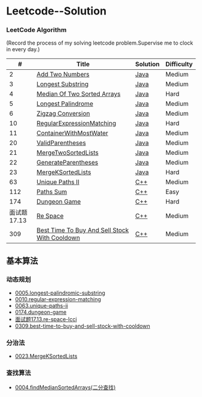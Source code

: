 Leetcode--Solution
========

### LeetCode Algorithm

(Record the process of my solving leetcode problem.Supervise me to clock in every day.)


| # | Title | Solution | Difficulty |
|---| ----- | -------- | ---------- |
|2|[Add Two Numbers](https://leetcode-cn.com/problems/add-two-numbers/) | [Java](./algorithms/addtwonumbers.md)|Medium|
|3|[Longest Substring](https://leetcode-cn.com/problems/longest-substring-without-repeating-characters/) | [Java](./algorithms/longestSubstring.md)|Medium|
|4|[Median Of Two Sorted Arrays](https://leetcode-cn.com/problems/median-of-two-sorted-arrays/) | [Java](./algorithms/findMedianSortedArrays.md)|Hard|
|5|[Longest Palindrome](https://leetcode-cn.com/problems/longest-palindromic-substring/) | [Java](./algorithms/longestPalindrome.md)|Medium|
|6|[Zigzag Conversion](https://leetcode-cn.com/problems/zigzag-conversion/) | [Java](./algorithms/zigzagConversion.md)|Medium|
|10|[RegularExpressionMatching](https://leetcode-cn.com/problems/regular-expression-matching/) | [Java](./algorithms/RegularExpressionMatching.md)|Hard|
|11|[ContainerWithMostWater](https://leetcode-cn.com/problems/container-with-most-water/submissions/) | [Java](./algorithms/ContainerWithMostWater.md)|Medium|
|20|[ValidParentheses](https://leetcode-cn.com/problems/valid-parentheses/) | [Java](./algorithms/validparentheses.md)|Medium|
|21|[MergeTwoSortedLists](https://leetcode-cn.com/problems/merge-two-sorted-lists/submissions/) | [Java](./algorithms/mergetwosortedlists.md)|Medium|
|22|[GenerateParentheses](https://leetcode-cn.com/problems/generate-parentheses/) | [Java](./algorithms/generateparentheses.md)|Medium|
|23|[MergeKSortedLists](https://leetcode-cn.com/problems/merge-k-sorted-lists/) | [Java](./algorithms/mergeksortedlists.md)|Hard|
|63|[Unique Paths II](https://leetcode-cn.com/problems/unique-paths-ii/) | [C++](./algorithms/uniquepathsii.md)|Medium|
|112|[Paths Sum](https://leetcode-cn.com/problems/path-sum/) | [C++](./algorithms/pathsum.md)|Easy|
|174|[Dungeon Game](https://leetcode-cn.com/problems/dungeon-game/) | [C++](./algorithms/dungeongame.md)|Hard|
|面试题17.13|[Re Space](https://leetcode-cn.com/problems/re-space-lcci/) | [C++](./algorithms/respacelcci.md)|Medium|
|309|[Best Time To Buy And Sell Stock With Cooldown](https://leetcode-cn.com/problems/best-time-to-buy-and-sell-stock-with-cooldown/) | [C++](./algorithms/besttimetobuyandsellstockwithcooldown.md)|Medium|


## 基本算法

### 动态规划
- [0005.longest-palindromic-substring](./algorithms/longestPalindrome.md)
- [0010.regular-expression-matching](./algorithms/RegularExpressionMatching.md)
- [0063.unique-paths-ii](./algorithms/uniquepathsii.md)
- [0174.dungeon-game](./algorithms/dungeongame.md)
- [面试题17.13.re-space-lcci](./algorithms/respacelcci.md)
- [0309.best-time-to-buy-and-sell-stock-with-cooldown](./algorithms/besttimetobuyandsellstockwithcooldown.md)

### 分治法
- [0023.MergeKSortedLists](./algorithms/mergeksortedlists.md)

### 查找算法
- [0004.findMedianSortedArrays(二分查找)](./algorithms/findMedianSortedArrays.md)